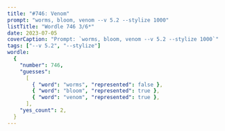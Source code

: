 ```yaml
---
title: "#746: Venom"
prompt: "worms, bloom, venom --v 5.2 --stylize 1000"
listTitle: "Wordle 746 3/6*"
date: 2023-07-05
coverCaption: "Prompt: `worms, bloom, venom --v 5.2 --stylize 1000`"
tags: ["--v 5.2", "--stylize"]
wordle:
  {
    "number": 746,
    "guesses":
      [
        { "word": "worms", "represented": false },
        { "word": "bloom", "represented": true },
        { "word": "venom", "represented": true },
      ],
    "yes_count": 2,
  }
---
```

